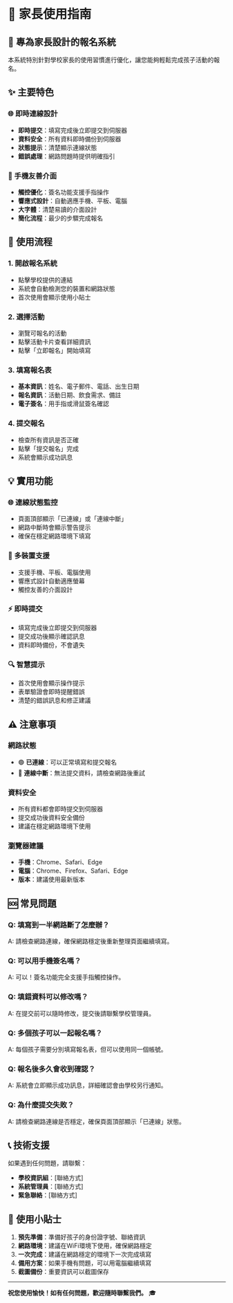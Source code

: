 # 📱 家長使用指南

## 🎯 專為家長設計的報名系統

本系統特別針對學校家長的使用習慣進行優化，讓您能夠輕鬆完成孩子活動的報名。

## ✨ 主要特色

### 🌐 即時連線設計
- **即時提交**：填寫完成後立即提交到伺服器
- **資料安全**：所有資料即時備份到伺服器
- **狀態提示**：清楚顯示連線狀態
- **錯誤處理**：網路問題時提供明確指引

### 📱 手機友善介面
- **觸控優化**：簽名功能支援手指操作
- **響應式設計**：自動適應手機、平板、電腦
- **大字體**：清楚易讀的介面設計
- **簡化流程**：最少的步驟完成報名

## 🚀 使用流程

### 1. 開啟報名系統
- 點擊學校提供的連結
- 系統會自動檢測您的裝置和網路狀態
- 首次使用會顯示使用小貼士

### 2. 選擇活動
- 瀏覽可報名的活動
- 點擊活動卡片查看詳細資訊
- 點擊「立即報名」開始填寫

### 3. 填寫報名表
- **基本資訊**：姓名、電子郵件、電話、出生日期
- **報名資訊**：活動日期、飲食需求、備註
- **電子簽名**：用手指或滑鼠簽名確認

### 4. 提交報名
- 檢查所有資訊是否正確
- 點擊「提交報名」完成
- 系統會顯示成功訊息

## 💡 實用功能

### 🌐 連線狀態監控
- 頁面頂部顯示「已連線」或「連線中斷」
- 網路中斷時會顯示警告提示
- 確保在穩定網路環境下填寫

### 📱 多裝置支援
- 支援手機、平板、電腦使用
- 響應式設計自動適應螢幕
- 觸控友善的介面設計

### ⚡ 即時提交
- 填寫完成後立即提交到伺服器
- 提交成功後顯示確認訊息
- 資料即時備份，不會遺失

### 🔍 智慧提示
- 首次使用會顯示操作提示
- 表單驗證會即時提醒錯誤
- 清楚的錯誤訊息和修正建議

## ⚠️ 注意事項

### 網路狀態
- 🟢 **已連線**：可以正常填寫和提交報名
- 🔴 **連線中斷**：無法提交資料，請檢查網路後重試

### 資料安全
- 所有資料都會即時提交到伺服器
- 提交成功後資料安全備份
- 建議在穩定網路環境下使用

### 瀏覽器建議
- **手機**：Chrome、Safari、Edge
- **電腦**：Chrome、Firefox、Safari、Edge
- **版本**：建議使用最新版本

## 🆘 常見問題

### Q: 填寫到一半網路斷了怎麼辦？
A: 請檢查網路連線，確保網路穩定後重新整理頁面繼續填寫。

### Q: 可以用手機簽名嗎？
A: 可以！簽名功能完全支援手指觸控操作。

### Q: 填錯資料可以修改嗎？
A: 在提交前可以隨時修改，提交後請聯繫學校管理員。

### Q: 多個孩子可以一起報名嗎？
A: 每個孩子需要分別填寫報名表，但可以使用同一個帳號。

### Q: 報名後多久會收到確認？
A: 系統會立即顯示成功訊息，詳細確認會由學校另行通知。

### Q: 為什麼提交失敗？
A: 請檢查網路連線是否穩定，確保頁面頂部顯示「已連線」狀態。

## 📞 技術支援

如果遇到任何問題，請聯繫：
- **學校資訊組**：[聯絡方式]
- **系統管理員**：[聯絡方式]
- **緊急聯絡**：[聯絡方式]

## 🎉 使用小貼士

1. **預先準備**：準備好孩子的身份證字號、聯絡資訊
2. **網路環境**：建議在WiFi環境下使用，確保網路穩定
3. **一次完成**：建議在網路穩定的環境下一次完成填寫
4. **備用方案**：如果手機有問題，可以用電腦繼續填寫
5. **截圖備份**：重要資訊可以截圖保存

---

**祝您使用愉快！如有任何問題，歡迎隨時聯繫我們。** 🎓
